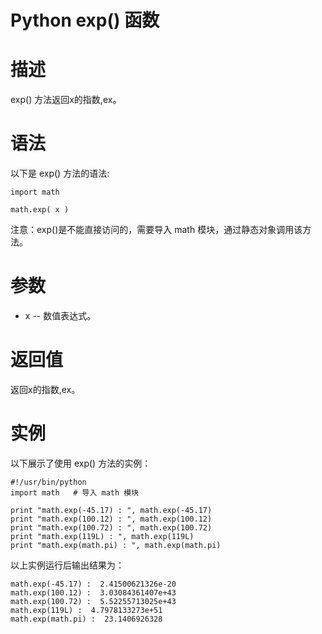 # Python exp() 函数


# 描述
exp() 方法返回x的指数,ex。

# 语法
以下是 exp() 方法的语法:

```
import math

math.exp( x )
```

注意：exp()是不能直接访问的，需要导入 math 模块，通过静态对象调用该方法。

# 参数

- x -- 数值表达式。

# 返回值
返回x的指数,ex。

# 实例
以下展示了使用 exp() 方法的实例：

```
#!/usr/bin/python
import math   # 导入 math 模块

print "math.exp(-45.17) : ", math.exp(-45.17)
print "math.exp(100.12) : ", math.exp(100.12)
print "math.exp(100.72) : ", math.exp(100.72)
print "math.exp(119L) : ", math.exp(119L)
print "math.exp(math.pi) : ", math.exp(math.pi)
```

以上实例运行后输出结果为：

```
math.exp(-45.17) :  2.41500621326e-20
math.exp(100.12) :  3.03084361407e+43
math.exp(100.72) :  5.52255713025e+43
math.exp(119L) :  4.7978133273e+51
math.exp(math.pi) :  23.1406926328
```
